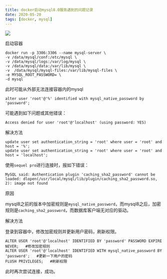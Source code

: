 ```yaml
---
title: docker启动mysql8.0服务遇到的问题记录
date: 2020-05-20
tags: [docker, mysql]
---
```


![](https://blog-static-resources.oss-cn-beijing.aliyuncs.com/blogImg/docker.jpg)

<!--more-->

启动容器

```
docker run -p 3306:3306 --name mysql-server \
-v /data/mysql/conf:/etc/mysql \
-v /data/mysql/logs:/var/log/mysql \
-v /data/mysql/data:/var/lib/mysql \
-v  /data/mysql/mysql-files:/var/lib/mysql-files \
-e MYSQL_ROOT_PASSWORD= \
-d mysql
```

此时可能从外部无法连接容器内的mysql

```
alter user 'root'@'%' identified with mysql_native_password by 'password';
```

可能遇到如下问题或其他错误：

```
Access denied for user 'root'@'localhost' (using password: YES)
```

解决方法

```
update user set authentication_string = 'root' where user = 'root' and host = '%';
update user set authentication_string = 'root' where user = 'root' and host = 'localhost';
```

使用`sequel pro`进行连接时，报如下错误：

```
MySQL said: Authentication plugin 'caching_sha2_password' cannot be loaded: dlopen(/usr/local/mysql/lib/plugin/caching_sha2_password.so, 2): image not found
```

原因

mysql8之前的版本中加密规则是```mysql_native_password```，而mysql8之后，加密规则是```caching_sha2_password```，而数据库客户端无对应的驱动。

解决方法

登录到容器中，修改加密规则并更新用户密码，刷新权限。

```mysql
ALTER USER 'root'@'localhost' IDENTIFIED BY 'password' PASSWORD EXPIRE NEVER;   #修改加密规则 
ALTER USER 'root'@'localhost' IDENTIFIED WITH mysql_native_password BY 'password';   #更新一下用户的密码
FLUSH PRIVILEGES;   #刷新权限 
```

此时再次尝试连接，成功。

